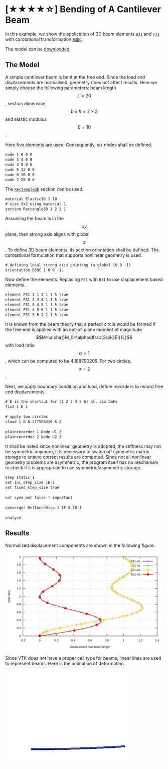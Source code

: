 # [★★★★☆] Bending of A Cantilever Beam

In this example, we show the application of 3D beam elements [`B31`](../../../Library/Element/Beam/B31.md)
and [`F31`](../../../Library/Element/Beam/F31.md) with corotational
transformation [`B3DC`](../../../Library/Element/Beam/Orientation.md).

The model can be [downloaded](bending-of-a-cantilever-beam.supan).

## The Model

A simple cantilever beam is bent at the free end. Since the load and displacements are normalised, geometry does not
affect results. Here we simply choose the following parameters: beam length $$L=20$$, section dimension
$$b\times{}h=2\times2$$ and elastic modulus $$E=10$$.

Here five elements are used. Consequently, six nodes shall be defined.

```
node 1 0 0 0
node 3 4 0 0
node 4 8 0 0
node 5 12 0 0
node 6 16 0 0
node 2 20 0 0
```

The [`Rectangle3D`](../../../Library/Section/Section3D/Rectangle3D.md) section can be used.

```
material Elastic1D 1 10
# size 2x2 using material 1
section Rectangle3D 1 2 2 1
```

Assuming the beam is in the $$xy$$ plane, then strong axis aligns with global $$z$$. To define 3D beam elements, its
section orientation shall be defined. The corotational formulation that supports nonlinear geometry is used.

```
# defining local strong axis pointing to global (0 0 -1)
orientation B3DC 1 0 0 -1.
```

Now define the elements. Replacing `F31` with `B31` to use displacement based elements.

```
element F31 1 1 3 1 1 5 true
element F31 2 3 4 1 1 5 true
element F31 3 4 5 1 1 5 true
element F31 4 5 6 1 1 5 true
element F31 5 6 2 1 1 5 true
```

It is known from the beam theory that a perfect circle would be formed if the free end is applied with an out-of-plane
moment of magnitude $$M=\alpha{}M_0=\alpha\dfrac{2\pi{}EI}{L}$$ with load ratio $$\alpha=1$$, which can be computed to
be 4.188790205. For two circles, $$\alpha=2$$.

Next, we apply boundary condition and load, define recorders to record free end displacements.

```
# E is the shortcut for (1 2 3 4 5 6) all six DoFs
fix2 1 E 1

# apply two circles
cload 1 0 8.377580410 6 2

plainrecorder 1 Node U1 2
plainrecorder 2 Node U2 2
```

It shall be noted since nonlinear geometry is adopted, the stiffness may not be symmetric anymore, it is necessary to
switch off symmetric matrix storage to ensure correct results are computed. Since not all nonlinear geometry problems
are asymmetric, the program itself has no mechanism to check if it is appropriate to use symmetric/asymmetric storage.

```
step static 1
set ini_step_size 1E-2
set fixed_step_size true

set symm_mat false ! important

converger RelIncreDisp 1 1E-8 10 1

analyze
```

## Results

Normalised displacement components are shown in the following figure.

![displacement](bending-of-a-cantilever-beam.svg)

Since VTK does not have a proper cell type for beams, linear lines are used to represent beams. Here is the animation of
deformation.

![animation](bending-of-a-cantilever-beam.gif)
